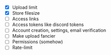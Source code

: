 - [x] Upload limit
- [x] Store filesize
- [ ] Access links
- [ ] Access tokens like discord tokens
- [ ] Account creation, settings, email verification
- [ ] Make upload fancier
- [ ] Permissions (somehow)
- [ ] Rate-limit